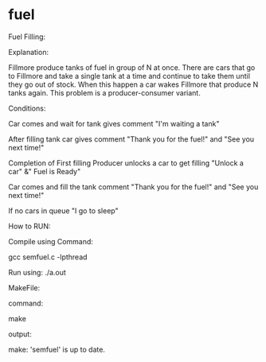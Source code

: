 # fuel

Fuel Filling:

Explanation:

Fillmore produce tanks of fuel in group of N at once. There are cars that go to Fillmore and take a single tank at a time and continue to take them until they go out of stock. When this happen a car wakes Fillmore that produce N tanks again. This problem is a producer-consumer variant. 

Conditions:

Car comes and wait for tank gives comment "I'm waiting a tank"

After filling tank car gives comment "Thank you for the fuel!" and "See you next time!"

Completion of First filling Producer unlocks a car to get filling "Unlock a car" &" Fuel is Ready"

Car comes and fill the tank comment "Thank you for the fuel!" and "See you next time!"

If no cars in queue "I go to sleep"


How to RUN:

Compile using Command:

gcc semfuel.c -lpthread

Run using:
./a.out


MakeFile:

command:
 
make

output:

make: 'semfuel' is up to date.
